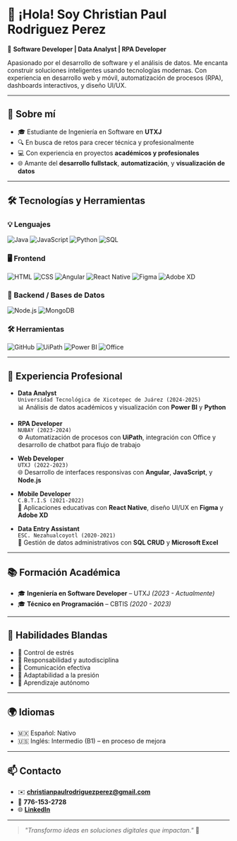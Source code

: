 # 👋 ¡Hola! Soy Christian Paul Rodriguez Perez

🎯 **Software Developer | Data Analyst | RPA Developer**

Apasionado por el desarrollo de software y el análisis de datos. Me encanta construir soluciones inteligentes usando tecnologías modernas. Con experiencia en desarrollo web y móvil, automatización de procesos (RPA), dashboards interactivos, y diseño UI/UX.

---

## 🚀 Sobre mí

- 🎓 Estudiante de Ingeniería en Software en **UTXJ**
- 🔍 En busca de retos para crecer técnica y profesionalmente
- 💻 Con experiencia en proyectos **académicos y profesionales**
- 🌐 Amante del **desarrollo fullstack**, **automatización**, y **visualización de datos**

---

## 🛠️ Tecnologías y Herramientas

### 💡 Lenguajes
![Java](https://img.shields.io/badge/Java-ED8B00?style=for-the-badge&logo=java&logoColor=white)
![JavaScript](https://img.shields.io/badge/JavaScript-F0DB4F?style=for-the-badge&logo=javascript&logoColor=black)
![Python](https://img.shields.io/badge/Python-3776AB?style=for-the-badge&logo=python&logoColor=white)
![SQL](https://img.shields.io/badge/SQL-4479A1?style=for-the-badge&logo=mysql&logoColor=white)

### 🖥️ Frontend
![HTML](https://img.shields.io/badge/HTML5-e34c26?style=for-the-badge&logo=html5&logoColor=white)
![CSS](https://img.shields.io/badge/CSS3-264de4?style=for-the-badge&logo=css3&logoColor=white)
![Angular](https://img.shields.io/badge/Angular-DD0031?style=for-the-badge&logo=angular&logoColor=white)
![React Native](https://img.shields.io/badge/React_Native-61DAFB?style=for-the-badge&logo=react&logoColor=black)
![Figma](https://img.shields.io/badge/Figma-F24E1E?style=for-the-badge&logo=figma&logoColor=white)
![Adobe XD](https://img.shields.io/badge/Adobe%20XD-FF61F6?style=for-the-badge&logo=adobexd&logoColor=white)

### 🧠 Backend / Bases de Datos
![Node.js](https://img.shields.io/badge/Node.js-339933?style=for-the-badge&logo=nodedotjs&logoColor=white)
![MongoDB](https://img.shields.io/badge/MongoDB-47A248?style=for-the-badge&logo=mongodb&logoColor=white)

### 🛠 Herramientas
![GitHub](https://img.shields.io/badge/GitHub-181717?style=for-the-badge&logo=github)
![UiPath](https://img.shields.io/badge/UiPath-FE5C00?style=for-the-badge&logo=uipath&logoColor=white)
![Power BI](https://img.shields.io/badge/Power%20BI-F2C811?style=for-the-badge&logo=powerbi&logoColor=black)
![Office](https://img.shields.io/badge/Microsoft%20Office-D83B01?style=for-the-badge&logo=microsoft-office&logoColor=white)

---

## 💼 Experiencia Profesional

- **Data Analyst**  
  `Universidad Tecnológica de Xicotepec de Juárez (2024-2025)`  
  📊 Análisis de datos académicos y visualización con **Power BI** y **Python**

- **RPA Developer**  
  `NUBAY (2023-2024)`  
  ⚙️ Automatización de procesos con **UiPath**, integración con Office y desarrollo de chatbot para flujo de trabajo

- **Web Developer**  
  `UTXJ (2022-2023)`  
  🌐 Desarrollo de interfaces responsivas con **Angular**, **JavaScript**, y **Node.js**

- **Mobile Developer**  
  `C.B.T.I.S (2021-2022)`  
  📱 Aplicaciones educativas con **React Native**, diseño UI/UX en **Figma** y **Adobe XD**

- **Data Entry Assistant**  
  `ESC. Nezahualcoyotl (2020-2021)`  
  📁 Gestión de datos administrativos con **SQL CRUD** y **Microsoft Excel**

---

## 📚 Formación Académica

- 🎓 **Ingeniería en Software Developer** – UTXJ *(2023 - Actualmente)*
- 🎓 **Técnico en Programación** – CBTIS *(2020 - 2023)*

---

## 🧠 Habilidades Blandas

- 🔹 Control de estrés  
- 🔹 Responsabilidad y autodisciplina  
- 🔹 Comunicación efectiva  
- 🔹 Adaptabilidad a la presión  
- 🔹 Aprendizaje autónomo

---

## 🌍 Idiomas

- 🇲🇽 Español: Nativo  
- 🇺🇸 Inglés: Intermedio (B1) – en proceso de mejora

---

## 📫 Contacto

- ✉️ **[christianpaulrodriguezperez@gmail.com](mailto:christianpaulrodriguezperez@gmail.com)**  
- 📱 **776-153-2728**  
- 🌐 **[LinkedIn](www.linkedin.com/in/christian-paul-rodriguez-perez-1616b3374)** 

---

> _"Transformo ideas en soluciones digitales que impactan."_ 🚀

